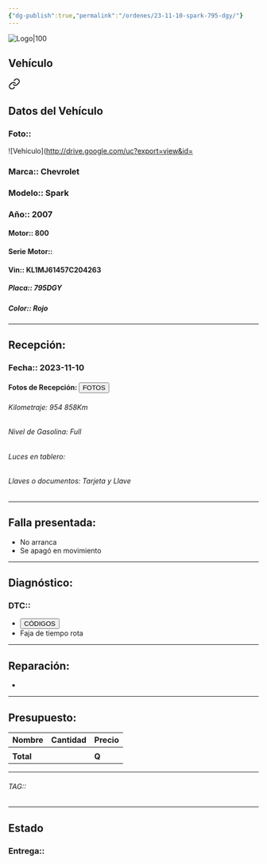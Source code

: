 ```yaml
---
{"dg-publish":true,"permalink":"/ordenes/23-11-10-spark-795-dgy/"}
---
```


![Logo|100](http://drive.google.com/uc?export=view&id=137fl3TIZ0-PU8b-Pt0bsjclwHub_u78G)

## Vehículo

<div class="transclusion internal-embed is-loaded"><a class="markdown-embed-link" href="/vehiculos/chevrolet/spark-795-dgy/#datos-del-vehiculo" aria-label="Open link"><svg xmlns="http://www.w3.org/2000/svg" width="24" height="24" viewBox="0 0 24 24" fill="none" stroke="currentColor" stroke-width="2" stroke-linecap="round" stroke-linejoin="round" class="svg-icon lucide-link"><path d="M10 13a5 5 0 0 0 7.54.54l3-3a5 5 0 0 0-7.07-7.07l-1.72 1.71"></path><path d="M14 11a5 5 0 0 0-7.54-.54l-3 3a5 5 0 0 0 7.07 7.07l1.71-1.71"></path></svg></a><div class="markdown-embed">



## Datos del Vehículo 
### Foto:: 
![Vehículo](http://drive.google.com/uc?export=view&id=

### Marca:: Chevrolet 
### Modelo:: Spark 
### Año:: 2007
#### Motor:: 800
#### Serie Motor:: 
#### Vin:: KL1MJ61457C204263
##### Placa:: 795DGY
##### Color:: Rojo
---


</div></div>


## Recepción:
### Fecha:: 2023-11-10
#### Fotos de Recepción: <a href="http"><button class="btn success">FOTOS</button></a>

###### Kilometraje: 954 858Km
###### Nivel de Gasolina: Full
###### Luces en tablero: 
###### Llaves o documentos: Tarjeta y Llave

---

## Falla presentada:
- No arranca 
- Se apagó en movimiento 


---

## Diagnóstico:
### DTC:: 

- <a href="http"><button class="btn success">CÓDIGOS</button></a>
- Faja de tiempo rota 

---
## Reparación:
- 

---

## Presupuesto:

| Nombre | Cantidad | Precio |
| ------ | -------- | ------ |
|        |          |        |
| **Total**       |        |    **Q**    |

---

###### TAG:: 

---

## Estado

### Entrega:: 